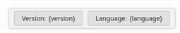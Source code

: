 <!-- Versions and languages set-up -->
<style>
  .fixed-bar {
    position: fixed;
    bottom: 10px;
    right: 10px;
    background: rgba(240, 240, 240, 0.85);
    border: 1px solid rgba(100, 100, 100, 0.3);
    border-radius: 6px;
    box-shadow: 0 1px 6px rgba(0, 0, 0, 0.1);
    font-family: 'Segoe UI', Tahoma, Geneva, Verdana, sans-serif;
    font-size: 0.9rem;
    color: #222;
    display: flex;
    gap: 12px;
    padding: 6px 12px;
    align-items: center;
    z-index: 9999;
    backdrop-filter: saturate(180%) blur(10px);
  }

  @media print {
    .fixed-bar {
      display: none !important;
    }
  }

  .fixed-bar .dropdown {
    position: relative;
    user-select: none;
  }

  .fixed-bar .dropdown-toggle {
    background-color: rgba(200, 200, 200, 0.4);
    color: #222;
    padding: 6px 10px;
    border: 1px solid rgba(100, 100, 100, 0.3);
    border-radius: 4px;
    cursor: pointer;
    display: flex;
    align-items: center;
    gap: 6px;
    box-shadow: 0 1px 2px rgba(0, 0, 0, 0.05);
    white-space: nowrap;
    transition: background-color 0.3s ease;
  }

  .fixed-bar .dropdown-toggle::after {
    content: none !important;
    display: none !important;
  }

  .fixed-bar .dropdown-toggle:hover {
    background-color: rgba(100, 150, 220, 0.2);
    color: #1a3e72;
    border-color: rgba(26, 62, 114, 0.6);
  }

  .fixed-bar .dropdown-toggle .fa {
    font-size: 0.9rem;
  }

  .fixed-bar .dropdown-menu {
    position: absolute;
    bottom: 100%;
    left: 0;
    background-color: rgba(250, 250, 250, 0.95);
    border: 1px solid rgba(150, 150, 150, 0.3);
    border-radius: 4px;
    box-shadow: 0 3px 8px rgba(0, 0, 0, 0.1);
    min-width: 140px;
    max-height: 200px;
    overflow-y: auto;
    display: none;
    flex-direction: column;
    z-index: 10000;
    backdrop-filter: saturate(180%) blur(8px);
  }

  .fixed-bar .dropdown-menu.show {
    display: flex;
  }

  .fixed-bar .dropdown-menu a {
    padding: 8px 12px;
    color: #1a3e72;
    text-decoration: none;
    border-bottom: 1px solid rgba(200, 200, 200, 0.5);
    white-space: nowrap;
    transition: background-color 0.25s ease;
  }

  .fixed-bar .dropdown-menu a:last-child {
    border-bottom: none;
  }

  .fixed-bar .dropdown-menu a:hover {
    background-color: rgba(100, 150, 220, 0.15);
  }
</style>

<div class="fixed-bar" role="region" aria-label="Version and language selector">
  <div class="dropdown">
    <div class="dropdown-toggle" tabindex="0" aria-haspopup="listbox" aria-expanded="false">
      <span class="fa fa-book" aria-hidden="true"></span>
      Version: <span class="current-value">{version}</span>
      <span class="fa caret-icon fa-caret-down" aria-hidden="true"></span>
    </div>
    <div class="dropdown-menu" role="listbox">
      {html_v}
    </div>
  </div>

  <div class="dropdown">
    <div class="dropdown-toggle" tabindex="0" aria-haspopup="listbox" aria-expanded="false">
      <span class="fa fa-globe" aria-hidden="true"></span>
      Language: <span class="current-value">{language}</span>
      <span class="fa caret-icon fa-caret-down" aria-hidden="true"></span>
    </div>
    <div class="dropdown-menu" role="listbox">
      {html_l}
    </div>
  </div>
</div>

<script>
  document.querySelectorAll('.fixed-bar .dropdown').forEach(dropdown => {
  const toggle = dropdown.querySelector('.dropdown-toggle');
  const menu = dropdown.querySelector('.dropdown-menu');
  const displaySpan = dropdown.querySelector('.current-value');

  // Toggle dropdown menu on click
  toggle.addEventListener('click', e => {
    e.stopPropagation();
    const isExpanded = toggle.getAttribute('aria-expanded') === 'true';

    // Close other open dropdown menus
    document.querySelectorAll('.fixed-bar .dropdown-menu').forEach(m => {
      if (m !== menu) m.classList.remove('show');
    });
    dropdown.closest('.fixed-bar').querySelectorAll('.dropdown-toggle').forEach(t => {
      t.setAttribute('aria-expanded', 'false');
      const caret = t.querySelector('.caret-icon');
      if (caret) {
        caret.classList.remove('fa-caret-up');
        caret.classList.add('fa-caret-down');
      }
    });

    // Show or hide this menu
    if (!isExpanded) {
      menu.classList.add('show');
      toggle.setAttribute('aria-expanded', 'true');
      const caret = toggle.querySelector('.caret-icon');
      if (caret) {
        caret.classList.remove('fa-caret-down');
        caret.classList.add('fa-caret-up');
      }
    }
  });

  // Handle selection of a version or language
  menu.querySelectorAll('a').forEach(link => {
    link.addEventListener('click', e => {
      e.preventDefault();
      const selectedValue = link.textContent.trim();
      displaySpan.textContent = selectedValue;

      const currentPath = window.location.pathname;
      const segments = currentPath.split('/').filter(Boolean);

      const languages = {l_list};      // List of available languages
      const versions = {v_list};       // List of available versions
      const defaultLang = '{default_language}'; // Default language fallback

      // Find indexes of language and version in URL
      const langIndex = segments.findIndex(s => languages.includes(decodeURIComponent(s)));
      const verIndex = segments.findIndex(s => versions.includes(decodeURIComponent(s)));

      // Replace language or version in the path
      if (toggle.textContent.includes('Language') && langIndex !== -1) {
        segments[langIndex] = encodeURIComponent(selectedValue);
      }
      if (toggle.textContent.includes('Version') && verIndex !== -1) {
        const fullVersion = versions.find(v => v.endsWith(selectedValue)) || selectedValue;
        segments[verIndex] = encodeURIComponent(fullVersion);
      }

      // Build the new path
      const newPath = '/' + segments.join('/');

      // Try to load the new path
      fetch(newPath, { method: 'HEAD' })
        .then(response => {
          if (response.ok) {
            // If exists, redirect to new path
            window.location.pathname = newPath;
          } else {
            // Fallback: use default language
            if (langIndex !== -1) {
              segments[langIndex] = encodeURIComponent(defaultLang);
            } else {
              // If no lang index, insert default language
              segments.splice(verIndex + 1, 0, encodeURIComponent(defaultLang));
            }
            const fallbackPath = '/' + segments.join('/');
            window.location.pathname = fallbackPath;
          }
        })
        .catch(() => {
          // On error fallback to default language
          if (langIndex !== -1) {
            segments[langIndex] = encodeURIComponent(defaultLang);
          } else {
            segments.splice(verIndex + 1, 0, encodeURIComponent(defaultLang));
          }
          const fallbackPath = '/' + segments.join('/');
          window.location.pathname = fallbackPath;
        });
    });
  });
});

// Close all dropdowns when clicking outside
window.addEventListener('click', () => {
  document.querySelectorAll('.fixed-bar .dropdown-menu').forEach(menu => menu.classList.remove('show'));
  document.querySelectorAll('.fixed-bar .dropdown-toggle').forEach(t => {
    t.setAttribute('aria-expanded', 'false');
    const caret = t.querySelector('.caret-icon');
    if (caret) {
      caret.classList.remove('fa-caret-up');
      caret.classList.add('fa-caret-down');
    }
  });
});

// Close all dropdowns when pressing Escape
window.addEventListener('keydown', e => {
  if (e.key === 'Escape') {
    document.querySelectorAll('.fixed-bar .dropdown-menu').forEach(menu => menu.classList.remove('show'));
    document.querySelectorAll('.fixed-bar .dropdown-toggle').forEach(t => {
      t.setAttribute('aria-expanded', 'false');
      const caret = t.querySelector('.caret-icon');
      if (caret) {
        caret.classList.remove('fa-caret-up');
        caret.classList.add('fa-caret-down');
      }
    });
  }
});

if (window.console) {
  console.log(`
      (')-=-(')
    __(   "   )__   ~ cra cra brother
  / _/'-----'\\_ \\
___\\\\ \\\\     // //___
>____)/_\\---/_\\(____<
`);
}

/*
Silly ahh frog for good luck ~ Niccolò Quadrani

      (')-=-(')
    __(   "   )__   ~ cra cra brother
  / _/'-----'\_ \
___\\ \\     // //___
>____)/_\---/_\(____<

*/


</script>



<link rel="stylesheet" href="https://cdnjs.cloudflare.com/ajax/libs/font-awesome/4.7.0/css/font-awesome.min.css">